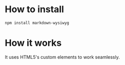 # How to install
```
npm install markdown-wysiwyg
```

# How it works
It uses HTML5's custom elements to work seamlessly.
